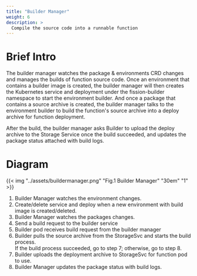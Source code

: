 ```yaml
---
title: "Builder Manager"
weight: 6
description: >
  Compile the source code into a runnable function
---
```


# Brief Intro

The builder manager watches the package & environments CRD changes and manages 
the builds of function source code. Once an environment that contains a builder 
image is created, the builder manager will then creates the Kubernetes service 
and deployment under the fission-builder namespace to start the environment 
builder. And once a package that contains a source archive is created, the 
builder manager talks to the environment builder to build the function's source 
archive into a deploy archive for function deployment.

After the build, the builder manager asks Builder to upload the deploy archive to the 
Storage Service once the build succeeded, and updates the package status attached with build logs.

# Diagram

{{< img "../assets/buildermanager.png" "Fig.1 Builder Manager" "30em" "1" >}}

1. Builder Manager watches the environment changes.
2. Create/delete service and deploy when a new environment with build image is created/deleted.
3. Builder Manager watches the packages changes.
4. Send a build request to the builder service
5. Builder pod receives build request from the builder manager
6. Builder pulls the source archive from the StorageSvc and starts the build process. </br>
If the build process succeeded, go to step 7; otherwise, go to step 8.
7. Builder uploads the deployment archive to StorageSvc for function pod to use.
8. Builder Manager updates the package status with build logs.  
